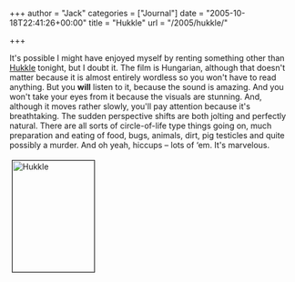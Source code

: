 +++
author = "Jack"
categories = ["Journal"]
date = "2005-10-18T22:41:26+00:00"
title = "Hukkle"
url = "/2005/hukkle/"

+++

It's possible I might have enjoyed myself by renting something other than [Hukkle][1] tonight, but I doubt it. The film is Hungarian, although that doesn't matter because it is almost entirely wordless so you won't have to read anything. But you **will** listen to it, because the sound is amazing. And you won't take your eyes from it because the visuals are stunning. And, although it moves rather slowly, you'll pay attention because it's breathtaking. The sudden perspective shifts are both jolting and perfectly natural. There are all sorts of circle-of-life type things going on, much preparation and eating of food, bugs, animals, dirt, pig testicles and quite possibly a murder. And oh yeah, hiccups &#8211; lots of &#8216;em. It's marvelous.

<img src="/files/hukkle.jpg" height="196" width="144" border="1" hspace="4" vspace="4" alt="Hukkle" />

 [1]: http://www.rottentomatoes.com/m/hukkle/